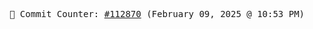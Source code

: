 <p align="center">
    <samp>
        📮 Commit Counter: <a href="https://github.com/Javascript-void0/Javascript-void0/commits/main">#112870</a> (February 09, 2025 @ 10:53 PM)
    </samp>
</p>
